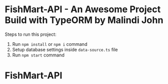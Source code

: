 # FishMart-API - An Awesome Project Build with TypeORM by Malindi John

Steps to run this project:

1. Run `npm install` or `npm i` command
2. Setup database settings inside `data-source.ts` file
3. Run `npm start` command
# FishMart-API
